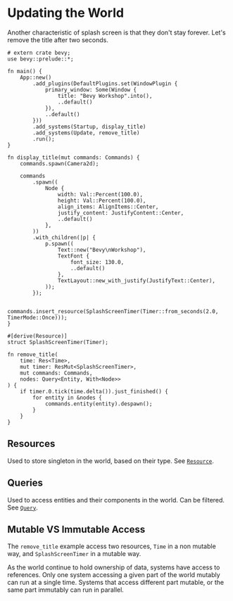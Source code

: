 # Updating the World

Another characteristic of splash screen is that they don't stay forever. Let's remove the title after two seconds.

```rust,no_run
# extern crate bevy;
use bevy::prelude::*;

fn main() {
    App::new()
        .add_plugins(DefaultPlugins.set(WindowPlugin {
            primary_window: Some(Window {
                title: "Bevy Workshop".into(),
                ..default()
            }),
            ..default()
        }))
        .add_systems(Startup, display_title)
        .add_systems(Update, remove_title)
        .run();
}

fn display_title(mut commands: Commands) {
    commands.spawn(Camera2d);

    commands
        .spawn((
            Node {
                width: Val::Percent(100.0),
                height: Val::Percent(100.0),
                align_items: AlignItems::Center,
                justify_content: JustifyContent::Center,
                ..default()
            },
        ))
        .with_children(|p| {
            p.spawn((
                Text::new("Bevy\nWorkshop"),
                TextFont {
                    font_size: 130.0,
                    ..default()
                },
                TextLayout::new_with_justify(JustifyText::Center),
            ));
        });

    commands.insert_resource(SplashScreenTimer(Timer::from_seconds(2.0, TimerMode::Once)));
}

#[derive(Resource)]
struct SplashScreenTimer(Timer);

fn remove_title(
    time: Res<Time>,
    mut timer: ResMut<SplashScreenTimer>,
    mut commands: Commands,
    nodes: Query<Entity, With<Node>>
) {
    if timer.0.tick(time.delta()).just_finished() {
        for entity in &nodes {
            commands.entity(entity).despawn();
        }
    }
}
```

## Resources

Used to store singleton in the world, based on their type. See [`Resource`](https://docs.rs/bevy/0.15.0-rc.2/bevy/ecs/prelude/trait.Resource.html).

## Queries

Used to access entities and their components in the world. Can be filtered. See [`Query`](https://docs.rs/bevy/0.15.0-rc.2/bevy/ecs/prelude/struct.Query.html).

## Mutable VS Immutable Access

The `remove_title` example access two resources, `Time` in a non mutable way, and `SplashScreenTimer` in a mutable way.

As the world continue to hold ownership of data, systems have access to references. Only one system accessing a given part of the world mutably can run at a single time. Systems that access different part mutable, or the same part immutably can run in parallel.

